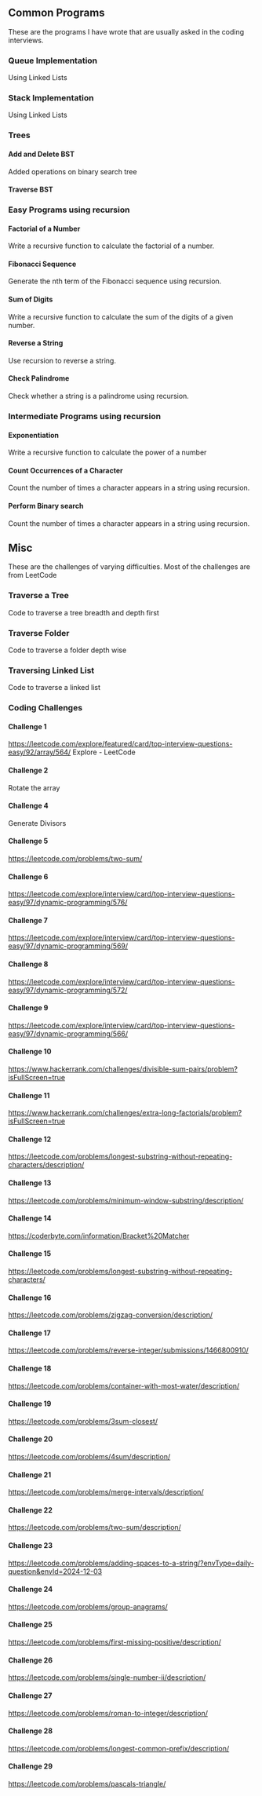 ## Common Programs

These are the programs I have wrote that are usually asked in the coding interviews.

### Queue Implementation
Using Linked Lists

### Stack Implementation
Using Linked Lists

### Trees

#### Add and Delete BST
Added operations on binary search tree

#### Traverse BST


### Easy Programs using recursion

#### Factorial of a Number
Write a recursive function to calculate the factorial of a number.

#### Fibonacci Sequence
Generate the nth term of the Fibonacci sequence using recursion.

#### Sum of Digits
Write a recursive function to calculate the sum of the digits of a given number.

#### Reverse a String
Use recursion to reverse a string.

#### Check Palindrome
Check whether a string is a palindrome using recursion.

### Intermediate Programs using recursion

#### Exponentiation
Write a recursive function to calculate the power of a number 

#### Count Occurrences of a Character
Count the number of times a character appears in a string using recursion.


#### Perform Binary search
Count the number of times a character appears in a string using recursion.


## Misc

These are the challenges of varying difficulties. Most of the challenges are from LeetCode

### Traverse a Tree
Code to traverse a tree breadth and depth first

### Traverse Folder
Code to traverse a folder depth wise

### Traversing Linked List
Code to traverse a linked list

### Coding Challenges

#### Challenge 1 
https://leetcode.com/explore/featured/card/top-interview-questions-easy/92/array/564/
Explore - LeetCode

#### Challenge 2

Rotate the array

#### Challenge 4
Generate Divisors

#### Challenge 5
https://leetcode.com/problems/two-sum/

#### Challenge 6
https://leetcode.com/explore/interview/card/top-interview-questions-easy/97/dynamic-programming/576/

#### Challenge 7
https://leetcode.com/explore/interview/card/top-interview-questions-easy/97/dynamic-programming/569/

#### Challenge 8
https://leetcode.com/explore/interview/card/top-interview-questions-easy/97/dynamic-programming/572/

#### Challenge 9
https://leetcode.com/explore/interview/card/top-interview-questions-easy/97/dynamic-programming/566/

#### Challenge 10
https://www.hackerrank.com/challenges/divisible-sum-pairs/problem?isFullScreen=true

#### Challenge 11
https://www.hackerrank.com/challenges/extra-long-factorials/problem?isFullScreen=true

#### Challenge 12
https://leetcode.com/problems/longest-substring-without-repeating-characters/description/

#### Challenge 13
https://leetcode.com/problems/minimum-window-substring/description/

#### Challenge 14
https://coderbyte.com/information/Bracket%20Matcher

#### Challenge 15
https://leetcode.com/problems/longest-substring-without-repeating-characters/

#### Challenge 16
https://leetcode.com/problems/zigzag-conversion/description/

#### Challenge 17
https://leetcode.com/problems/reverse-integer/submissions/1466800910/

#### Challenge 18
https://leetcode.com/problems/container-with-most-water/description/

#### Challenge 19
https://leetcode.com/problems/3sum-closest/

#### Challenge 20
https://leetcode.com/problems/4sum/description/

#### Challenge 21
https://leetcode.com/problems/merge-intervals/description/


#### Challenge 22
https://leetcode.com/problems/two-sum/description/

#### Challenge 23
https://leetcode.com/problems/adding-spaces-to-a-string/?envType=daily-question&envId=2024-12-03

#### Challenge 24
https://leetcode.com/problems/group-anagrams/

#### Challenge 25
https://leetcode.com/problems/first-missing-positive/description/

#### Challenge 26
https://leetcode.com/problems/single-number-ii/description/

#### Challenge 27
https://leetcode.com/problems/roman-to-integer/description/

#### Challenge 28
https://leetcode.com/problems/longest-common-prefix/description/

#### Challenge 29
https://leetcode.com/problems/pascals-triangle/
